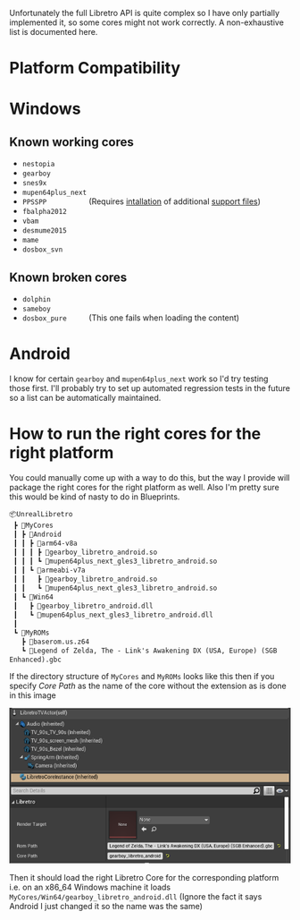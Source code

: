 
Unfortunately the full Libretro API is quite complex so I have only partially implemented it, so some cores might not work correctly. A non-exhaustive list is documented here.

# Platform Compatibility

# Windows
## Known working cores

* `nestopia        `
* `gearboy         `
* `snes9x          `
* `mupen64plus_next`
* `PPSSPP          ` (Requires [intallation][1] of additional [support files](https://docs.libretro.com/library/ppsspp/#bios))
* `fbalpha2012     `
* `vbam            `
* `desmume2015     `
* `mame            `
* `dosbox_svn      `

## Known broken cores

* `dolphin         `
* `sameboy         `
* `dosbox_pure     ` (This one fails when loading the content)

# Android
I know for certain `gearboy` and `mupen64plus_next` work so I'd try testing those first. I'll probably try to set up automated regression tests in the future so a list can be automatically maintained.

# How to run the right cores for the right platform
You could manually come up with a way to do this, but the way I provide will package the right cores for the right platform as well. Also I'm pretty sure this would be kind of nasty to do in Blueprints.
```
📦UnrealLibretro
 ┣ 📂MyCores
 ┃ ┣ 📂Android
 ┃ ┃ ┣ 📂arm64-v8a
 ┃ ┃ ┃ ┣ 📜gearboy_libretro_android.so
 ┃ ┃ ┃ ┗ 📜mupen64plus_next_gles3_libretro_android.so
 ┃ ┃ ┗ 📂armeabi-v7a
 ┃ ┃   ┣ 📜gearboy_libretro_android.so
 ┃ ┃   ┗ 📜mupen64plus_next_gles3_libretro_android.so
 ┃ ┗ 📂Win64
 ┃   ┣ 📜gearboy_libretro_android.dll
 ┃   ┗ 📜mupen64plus_next_gles3_libretro_android.dll
 ┃
 ┗ 📂MyROMs
   ┣ 📜baserom.us.z64
   ┗ 📜Legend of Zelda, The - Link's Awakening DX (USA, Europe) (SGB Enhanced).gbc
 ```

 If the directory structure of `MyCores` and `MyROMs` looks like this then if you specify *Core Path* as the name of the core without the extension as is done in this image

 ![](Resources/PathExample.png)

 Then it should load the right Libretro Core for the corresponding platform i.e. on an x86_64 Windows machine it loads `MyCores/Win64/gearboy_libretro_android.dll` (Ignore the fact it says Android I just changed it so the name was the same)

[1]: README.md#sometimes-required-download-content-folder